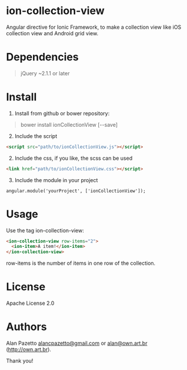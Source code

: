 ion-collection-view
===================

Angular directive for Ionic Framework, to make a collection view like iOS collection view and Android grid view.

Dependencies
===================

> jQuery ~2.1.1 or later

Install
===================

1. Install from github or bower repository:
> bower install ionCollectionView [--save]

2. Include the script
```html
<script src="path/to/ionCollectionView.js"></script>
```

2. Include the css, if you like, the scss can be used
```html
<link href="path/to/ionCollectionView.css"></script>
```

3. Include the module in your project
```javascipt
angular.module('yourProject', ['ionCollectionView']);
```

Usage
===================

Use the tag ion-collection-view:
```html
<ion-collection-view row-items="2">
  <ion-item>A item!</ion-item>
</ion-collection-view>
```

row-items is the number of items in one row of the collection.

License
===================

Apache License 2.0

Authors
===================

Alan Pazetto <alancpazetto@gmail.com> or <alan@own.art.br> (http://own.art.br).

Thank you!
